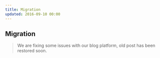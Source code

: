 ```yaml
---
title: Migration
updated: 2016-09-10 00:00
---
```

## Migration 
> We are fixing some issues with our blog platform, old post has been restored soon.


